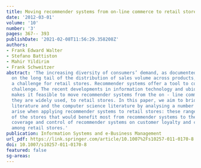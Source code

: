 ```yaml
---
title: Moving recommender systems from on-line commerce to retail stores
date: '2012-03-01'
volume: '10'
number: '3'
pages: 367-- 393
publishDate: '2021-02-08T11:56:29.358208Z'
authors:
- Frank Edward Walter
- Stefano Battiston
- Mahir Yildirim
- Frank Schweitzer
abstract: 'The increasing diversity of consumers’ demand, as documented by the debate
  on the long tail of the distribution of sales volume across products, represents
  a challenge for retail stores. Recommender systems offer a tool to cope with this
  challenge. The recent developments in information technology and ubiquitous computing
  makes it feasible to move recommender systems from the on - line commerce, where
  they are widely used, to retail stores. In this paper, we aim to bridge the management
  literature and the computer science literature by analysing a number of issues that
  arise when applying recommender systems to retail stores: these range from the format
  of the stores that would benefit most from recommender systems to the impact of
  coverage and control of recommender systems on customer loyalty and competition
  among retail stores.'
publication: Information Systems and e-Business Management
url_pdf: https://link.springer.com/article/10.1007%2Fs10257-011-0170-8
doi: 10.1007/s10257-011-0170-8
featured: false
sg-areas:
---
```

